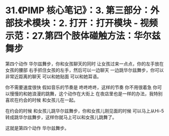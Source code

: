 # 31.《PIMP 核心笔记》：3. 第三部分：外部技术模块：2. 打开：打开模块 - 视频示范：27.第四个肢体碰触方法：华尔兹舞步

第四个动作 华尔兹舞步，你和女孩聊天的同时 让女孩过来一点点，你的左手放在女孩的腰部 右手抓住女孩的左手，然后可以一边聊天 一边跳华尔兹舞步，你可以非常近距离的聊天 可以和她贴面 可以和她耳语。

你不需要速度很快 假如音乐的节奏是 咚咚咚咚，这样的节奏 你不用很着急 你可以慢慢的和她浪漫的跳舞，这个动作在大街上 在夜店里也是一样的办法，我特别喜欢在约会的时候 和女孩儿在一起。

在约会的时候 和女孩儿跳华尔兹舞步，你和女孩儿刚见面的时候 可以马上从Hi-5转成跳华尔兹舞步，这样你就马上可以和女孩儿跳舞了。

这就是第四个动作 华尔兹舞步。